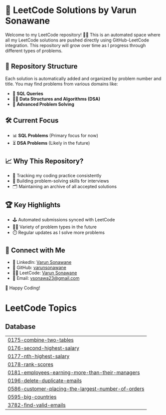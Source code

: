 # 🚀 LeetCode Solutions by Varun Sonawane

Welcome to my LeetCode repository! 👨‍💻 This is an automated space where all my LeetCode solutions are pushed directly using GitHub-LeetCode integration. This repository will grow over time as I progress through different types of problems.

## 📂 Repository Structure
Each solution is automatically added and organized by problem number and title. You may find problems from various domains like:
- 🐘 **SQL Queries**
- 🧑‍💻 **Data Structures and Algorithms (DSA)**
- 🧠 **Advanced Problem Solving**

## 🛠️ Current Focus
- 📊 **SQL Problems** (Primary focus for now)
- ⏳ **DSA Problems** (Likely in the future)

## 📈 Why This Repository?
- 📝 Tracking my coding practice consistently
- 🚀 Building problem-solving skills for interviews
- 🗂️ Maintaining an archive of all accepted solutions

## 🏆 Key Highlights
- 🕹️ Automated submissions synced with LeetCode
- 🧑‍💻 Variety of problem types in the future
- ⏱️ Regular updates as I solve more problems

## 🔗 Connect with Me
- 📝 LinkedIn: [Varun Sonawane](https://www.linkedin.com/in/varun-sonawane)
- 🐙 GitHub: [varunsonawane](https://github.com/varunsonawane)
- 🧑‍💻 LeetCode: [Varun Sonawane](https://leetcode.com/u/vsonawane)
- 📧 Email: vsonawa23@gmail.com

🚀 Happy Coding!


<!---LeetCode Topics Start-->
# LeetCode Topics
## Database
|  |
| ------- |
| [0175-combine-two-tables](https://github.com/varunsonawane/LeetCode/tree/master/0175-combine-two-tables) |
| [0176-second-highest-salary](https://github.com/varunsonawane/LeetCode/tree/master/0176-second-highest-salary) |
| [0177-nth-highest-salary](https://github.com/varunsonawane/LeetCode/tree/master/0177-nth-highest-salary) |
| [0178-rank-scores](https://github.com/varunsonawane/LeetCode/tree/master/0178-rank-scores) |
| [0181-employees-earning-more-than-their-managers](https://github.com/varunsonawane/LeetCode/tree/master/0181-employees-earning-more-than-their-managers) |
| [0196-delete-duplicate-emails](https://github.com/varunsonawane/LeetCode/tree/master/0196-delete-duplicate-emails) |
| [0586-customer-placing-the-largest-number-of-orders](https://github.com/varunsonawane/LeetCode/tree/master/0586-customer-placing-the-largest-number-of-orders) |
| [0595-big-countries](https://github.com/varunsonawane/LeetCode/tree/master/0595-big-countries) |
| [3782-find-valid-emails](https://github.com/varunsonawane/LeetCode/tree/master/3782-find-valid-emails) |
<!---LeetCode Topics End-->